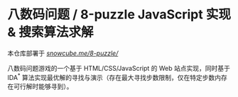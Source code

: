 # 八数码问题 / 8-puzzle JavaScript 实现 & 搜索算法求解

本仓库部署于 [*snowcube.me/8-puzzle/*](https://snowcube.me/8-puzzle/)

八数码问题游戏的一个基于 HTML/CSS/JavaScript 的 Web 站点实现，同时基于 IDA<sup>*</sup> 算法实现最优解的寻找与演示（存在最大寻找步数限制，仅在特定步数内存在可行解时能够寻到）。
